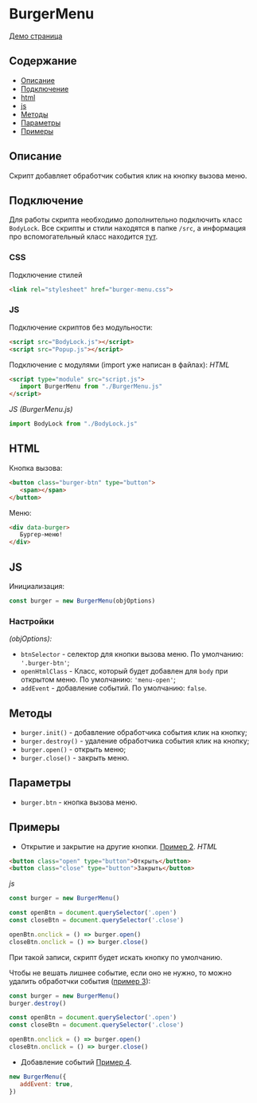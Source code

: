 # BurgerMenu

[Демо страница](https://sulky-cat.github.io/BurgerMenu/demo)

## Содержание
- [Описание](#описание)
- [Подключение](#подключение)
- [html](#html)
- [js](#js)
- [Методы](#Методы)
- [Параметры](#параметры)
- [Примеры](#примеры)

## Описание
Скрипт добавляет обработчик события клик на кнопку вызова меню.

## Подключение
Для работы скрипта необходимо дополнительно подключить класс `BodyLock`. Все скрипты и стили находятся в папке `/src`, а информация про вспомогательный класс находится [тут](https://github.com/sulky-cat/Helpers).

### CSS
Подключение стилей 
```html
<link rel="stylesheet" href="burger-menu.css">
```
### JS
Подключение скриптов без модульности:
```html
<script src="BodyLock.js"></script>
<script src="Popup.js"></script>
```
Подключение с модулями (import уже написан в файлах):
*HTML*
```html
<script type="module" src="script.js">
   import BurgerMenu from "./BurgerMenu.js"
</script>
```
*JS (BurgerMenu.js)*
```js
import BodyLock from "./BodyLock.js"
```

## HTML
Кнопка вызова: 
```html
<button class="burger-btn" type="button">
   <span></span>
</button>
```
Меню:
```html
<div data-burger>
   Бургер-меню!
</div>
```

## JS
Инициализация:
```js
const burger = new BurgerMenu(objOptions)
``` 

### Настройки 
*(objOptions):*
* `btnSelector` - селектор для кнопки вызова меню. По умолчанию: `'.burger-btn'`;
* `openHtmlClass` - Класс, который будет добавлен для `body` при открытом меню. По умолчанию: `'menu-open'`;
* `addEvent` - добавление событий. По умолчанию: `false`.

## Методы
* `burger.init()` - добавление обработчика события клик на кнопку;
* `burger.destroy()` - удаление обработчика события клик на кнопку;
* `burger.open()` - открыть меню;
* `burger.close()` - закрыть меню.

## Параметры
* `burger.btn` - кнопка вызова меню.

## Примеры
* Открытие и закрытие на другие кнопки. [Пример 2](https://sulky-cat.github.io/BurgerMenu/demo/#ex_2).
*HTML*
```html
<button class="open" type="button">Открыть</button>
<button class="close" type="button">Закрыть</button>
```
*js*
```js
const burger = new BurgerMenu()

const openBtn = document.querySelector('.open')
const closeBtn = document.querySelector('.close')

openBtn.onclick = () => burger.open()
closeBtn.onclick = () => burger.close()
```
При такой записи, скрипт будет искать кнопку по умолчанию. 

Чтобы не вешать лишнее событие, если оно не нужно, то можно удалить обработчки события ([пример 3](https://sulky-cat.github.io/BurgerMenu/demo/#ex_3)):
```js
const burger = new BurgerMenu()
burger.destroy()

const openBtn = document.querySelector('.open')
const closeBtn = document.querySelector('.close')

openBtn.onclick = () => burger.open()
closeBtn.onclick = () => burger.close()
```

* Добавление событий [Пример 4](https://sulky-cat.github.io/BurgerMenu/demo/#ex_4).
```js
new BurgerMenu({
   addEvent: true,
})
```